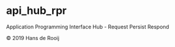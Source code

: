 # api_hub_rpr
Application Programming Interface Hub - Request Persist Respond

© 2019 Hans de Rooij


